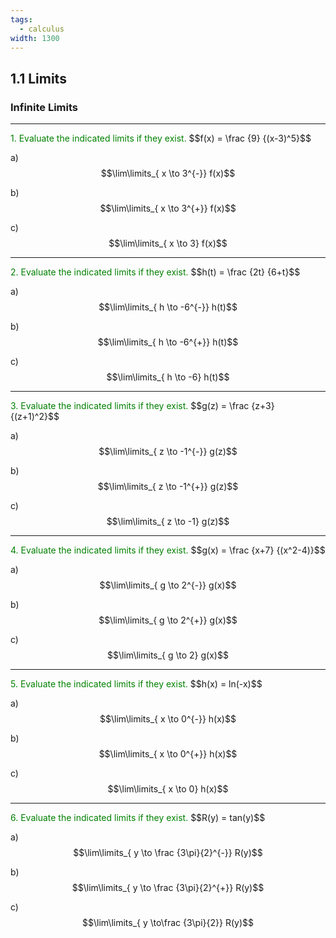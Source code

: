 ```yaml
---
tags:
  - calculus
width: 1300
---
```

## 1.1 Limits
### Infinite Limits
---

<grid drag="40 30" drop="topleft">
<span style="color: green">1. Evaluate the indicated limits if they exist.</span>
$$f(x) = \frac {9} {(x-3)^5}$$

a) $$\lim\limits_{ x \to 3^{-}} f(x)$$

b) $$\lim\limits_{ x \to 3^{+}} f(x)$$

c) $$\lim\limits_{ x \to 3} f(x)$$
</grid>

---

<grid drag="40 30" drop="topleft">
<span style="color: green">2. Evaluate the indicated limits if they exist.</span>
$$h(t) = \frac {2t} {6+t}$$

a) $$\lim\limits_{ h \to -6^{-}} h(t)$$

b) $$\lim\limits_{ h \to -6^{+}} h(t)$$

c) $$\lim\limits_{ h \to -6} h(t)$$
</grid>

---

<grid drag="40 30" drop="topleft">
<span style="color: green">3. Evaluate the indicated limits if they exist.</span>
$$g(z) = \frac {z+3} {(z+1)^2}$$

a) $$\lim\limits_{ z \to -1^{-}} g(z)$$

b) $$\lim\limits_{ z \to -1^{+}} g(z)$$

c) $$\lim\limits_{ z \to -1} g(z)$$
</grid>

---

<grid drag="40 30" drop="topleft">
<span style="color: green">4. Evaluate the indicated limits if they exist.</span>
$$g(x) = \frac {x+7} {(x^2-4)}$$

a) $$\lim\limits_{ g \to 2^{-}} g(x)$$

b) $$\lim\limits_{ g \to 2^{+}} g(x)$$

c) $$\lim\limits_{ g \to 2} g(x)$$
</grid>

---

<grid drag="40 30" drop="topleft">
<span style="color: green">5. Evaluate the indicated limits if they exist.</span>
$$h(x) = ln(-x)$$

a) $$\lim\limits_{ x \to 0^{-}} h(x)$$

b) $$\lim\limits_{ x \to 0^{+}} h(x)$$

c) $$\lim\limits_{ x \to 0} h(x)$$
</grid>

---

<grid drag="40 30" drop="topleft">
<span style="color: green">6. Evaluate the indicated limits if they exist.</span>
$$R(y) = tan(y)$$

a) $$\lim\limits_{ y \to \frac {3\pi}{2}^{-}} R(y)$$

b) $$\lim\limits_{ y \to \frac {3\pi}{2}^{+}} R(y)$$

c) $$\lim\limits_{ y \to\frac {3\pi}{2}} R(y)$$
</grid>
